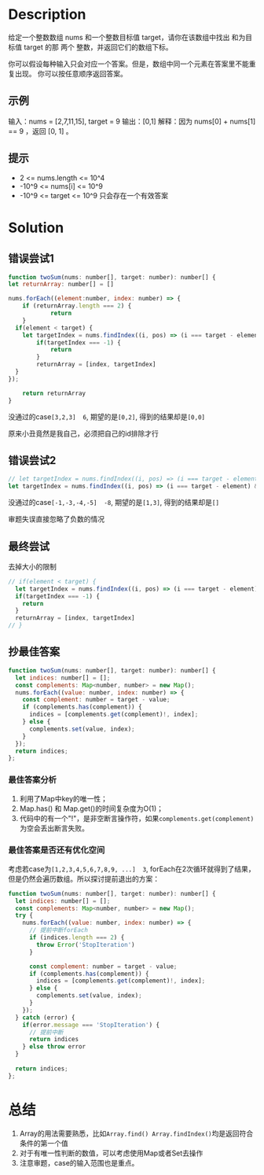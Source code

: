 # Description
给定一个整数数组 nums 和一个整数目标值 target，请你在该数组中找出 和为目标值 target  的那 两个 整数，并返回它们的数组下标。

你可以假设每种输入只会对应一个答案。但是，数组中同一个元素在答案里不能重复出现。
你可以按任意顺序返回答案。

## 示例
输入：nums = [2,7,11,15], target = 9
输出：[0,1]
解释：因为 nums[0] + nums[1] == 9 ，返回 [0, 1] 。

## 提示
- 2 <= nums.length <= 10^4
- -10^9 <= nums[i] <= 10^9
- -10^9 <= target <= 10^9
只会存在一个有效答案

# Solution
## 错误尝试1
```js
function twoSum(nums: number[], target: number): number[] {
let returnArray: number[] = []

nums.forEach((element:number, index: number) => {
	if (returnArray.length === 2) {
			return
	}
  if(element < target) {
    let targetIndex = nums.findIndex((i, pos) => (i === target - element) )
		if(targetIndex === -1) {
			return
		}
		returnArray = [index, targetIndex]
  }
});

	return returnArray
}
```
没通过的case`[3,2,3]  6`, 期望的是`[0,2]`, 得到的结果却是`[0,0]`

原来小丑竟然是我自己，必须把自己的id排除才行
## 错误尝试2
```js
// let targetIndex = nums.findIndex((i, pos) => (i === target - element) )
let targetIndex = nums.findIndex((i, pos) => (i === target - element) && pos != index)
```
没通过的case`[-1,-3,-4,-5]  -8`, 期望的是`[1,3]`, 得到的结果却是`[]`

审题失误直接忽略了负数的情况

## 最终尝试
去掉大小的限制
```js
// if(element < target) {
  let targetIndex = nums.findIndex((i, pos) => (i === target - element) )
  if(targetIndex === -1) {
    return
  }
  returnArray = [index, targetIndex]
// }
```
## 抄最佳答案
```js
function twoSum(nums: number[], target: number): number[] {
  let indices: number[] = [];
  const complements: Map<number, number> = new Map();
  nums.forEach((value: number, index: number) => {
    const complement: number = target - value;
    if (complements.has(complement)) {
      indices = [complements.get(complement)!, index];
    } else {
      complements.set(value, index);
    }
  });
  return indices;
};
```

### 最佳答案分析
1. 利用了Map中key的唯一性；
2. Map.has() 和 Map.get()的时间复杂度为O(1)；
3. 代码中的有一个"!"，是非空断言操作符，如果`complements.get(complement)` 为空会丢出断言失败。

### 最佳答案是否还有优化空间
考虑若case为`[1,2,3,4,5,6,7,8,9, ...]  3`, forEach在2次循环就得到了结果，但是仍然会遍历数组。所以探讨提前退出的方案：
```js
function twoSum(nums: number[], target: number): number[] {
  let indices: number[] = [];
  const complements: Map<number, number> = new Map();
  try {
    nums.forEach((value: number, index: number) => {
      // 提前中断forEach
      if (indices.length === 2) {
        throw Error('StopIteration')
      }

      const complement: number = target - value;
      if (complements.has(complement)) {
        indices = [complements.get(complement)!, index];
      } else {
        complements.set(value, index);
      }
    });
  } catch (error) {
    if(error.message === 'StopIteration') {
      // 提前中断
      return indices
    } else throw error
  }
 
  return indices;
};
```

# 总结
1. Array的用法需要熟悉，比如`Array.find() Array.findIndex()`均是返回符合条件的第一个值
2. 对于有唯一性判断的数值，可以考虑使用Map或者Set去操作
3. 注意审题，case的输入范围也是重点。